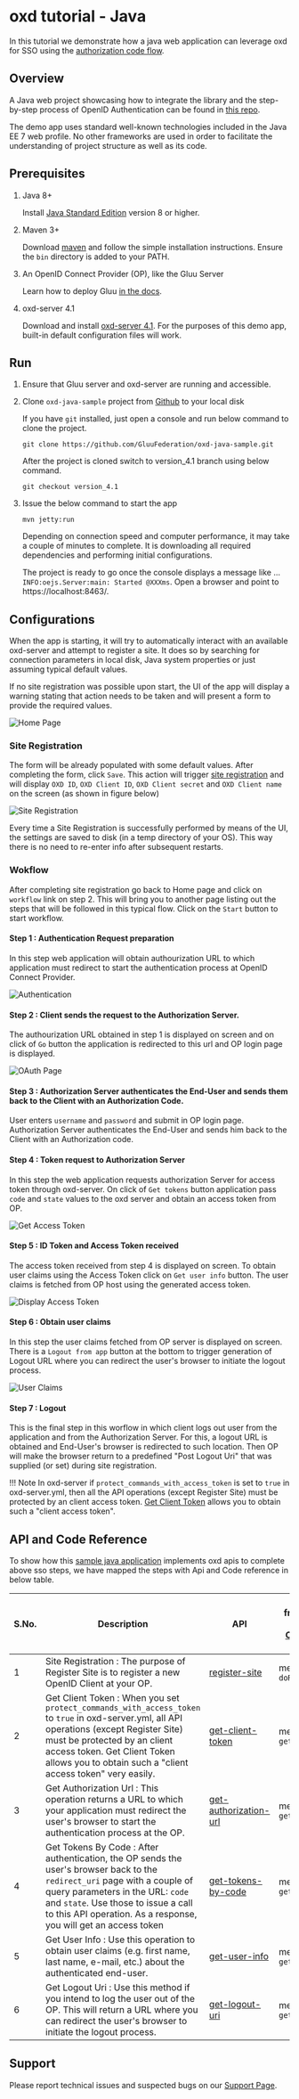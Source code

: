# oxd tutorial - Java

In this tutorial we demonstrate how a java web application can leverage oxd for SSO using the [authorization code flow](https://openid.net/specs/openid-connect-core-1_0.html#CodeFlowAuth).

## Overview

A Java web project showcasing how to integrate the library and the step-by-step process of OpenID Authentication can be found in [this repo](https://github.com/GluuFederation/oxd-java-sample/tree/version_4.1).

The demo app uses standard well-known technologies included in the Java EE 7 web profile. No other frameworks are used in order to facilitate the understanding of project structure as well as its code.

## Prerequisites

1. Java 8+

    Install [Java Standard Edition](http://www.oracle.com/technetwork/java/javase/downloads/2133151) version 8 or higher.

1. Maven 3+

    Download [maven](https://maven.apache.org/download.cgi) and follow the simple installation instructions. Ensure the `bin` directory is added to your PATH.

1. An OpenID Connect Provider (OP), like the Gluu Server

    Learn how to deploy Gluu [in the docs](https://gluu.org/docs/ce/installation-guide/).

1. oxd-server 4.1

    Download and install [oxd-server 4.1](https://gluu.org/docs/oxd/4.1/). For the purposes of this demo app, built-in default configuration files will work.

## Run

1. Ensure that Gluu server and oxd-server are running and accessible.

1. Clone `oxd-java-sample` project from [Github](https://github.com/GluuFederation/oxd-java-sample) to your local disk

    If you have `git` installed, just open a console and run below command to clone the project.

    ```
    git clone https://github.com/GluuFederation/oxd-java-sample.git
    ```

    After the project is cloned switch to version_4.1 branch using below command.

    ```
    git checkout version_4.1
    ```

1. Issue the below command to start the app

    ```
    mvn jetty:run
    ```

    Depending on connection speed and computer performance, it may take a couple of minutes to complete. It is downloading all required dependencies and performing initial configurations.

    The project is ready to go once the console displays a message like ... `INFO:oejs.Server:main: Started @XXXms`. Open a browser and point to https://localhost:8463/.

## Configurations

When the app is starting, it will try to automatically interact with an available oxd-server and attempt to register a site. It does so by searching for connection parameters in local disk, Java system properties or just assuming typical default values.

If no site registration was possible upon start, the UI of the app will display a warning stating that action needs to be taken and will present a form to provide the required values.

![Home Page](../../img/home.png)

### Site Registration

The form will be already populated with some default values. After completing the form, click `Save`. This action will trigger [site registration](https://gluu.org/docs/oxd/api/#register-site) and will display `OXD ID`, `OXD Client ID`, `OXD Client secret` and `OXD Client name` on the screen (as shown in figure below)

![Site Registration](../../img/settings.png)

Every time a Site Registration is successfully performed by means of the UI, the settings are saved to disk (in a temp directory of your OS). This way there is no need to re-enter info after subsequent restarts.

### Wokflow

After completing site registration go back to Home page and click on `workflow` link on step 2. This will bring you to another page listing out the steps that will be followed in this typical flow. Click on the `Start` button to start workflow.

#### Step 1 : Authentication Request preparation

In this step web application will obtain authourization URL to which application must redirect to start the authentication process at  OpenID Connect Provider. 

![Authentication](../../img/authz.png)

#### Step 2 : Client sends the request to the Authorization Server.

The authourization URL obtained in step 1 is displayed on screen and on click of `Go` button the application is redirected to this url and  OP login page is displayed.

![OAuth Page](../../img/OAuth.png)

#### Step 3 : Authorization Server authenticates the End-User and sends them back to the Client with an Authorization Code.

User enters `username` and `password` and submit in OP login page. Authorization Server authenticates the End-User and sends him back to the Client with an Authorization code.

#### Step 4 : Token request to Authorization Server

In this step the web application requests authorization Server for access token through oxd-server. On click of `Get tokens` button application pass `code` and `state` values to the oxd server and obtain an access token from OP.

![Get Access Token](../../img/getToken.png)

#### Step 5 : ID Token and Access Token received

The access token received from step 4 is displayed on screen. To obtain user claims using the Access Token click on `Get user info` button. The user claims is fetched from OP host using the generated access token.

![Display Access Token](../../img/dispToken.png)

#### Step 6 : Obtain user claims

In this step the user claims fetched from OP server is displayed on screen. There is a `Logout from app` button at the bottom to trigger 
generation of Logout URL where you can redirect the user's browser to initiate the logout process.

![User Claims](../../img/userClaims.png)

#### Step 7 : Logout

This is the final step in this worflow in which client logs out user from the application and from the Authorization Server. For this, a logout URL is obtained and End-User's browser is redirected to such location. Then OP will make the browser return to a predefined "Post Logout Uri" that was supplied (or set) during site registration.

!!! Note
    In oxd-server if `protect_commands_with_access_token` is set to `true` in oxd-server.yml, then all the API operations  (except Register Site) must be protected by an client access token. [Get Client Token](../../api/#get-client-token) allows you to obtain such a "client access token".

## API and Code Reference 

To show how this [sample java application](https://github.com/GluuFederation/oxd-java-sample/tree/version_4.1) implements oxd apis to complete above sso steps, we have mapped the steps with Api and Code reference in below table.

S.No. | Description | API | Code Ref. from Project (in [OxdService](https://github.com/GluuFederation/oxd-java-sample/blob/version_4.1/src/main/java/org/gluu/oxd/sample/bean/OxdService.java) class)
------|-------------|-----|-------------------------
1 | Site Registration : The purpose of Register Site is to register a new OpenID Client at your OP. | [register-site](../../api/#register-site) | method `doRegistration`
2 | Get Client Token : When you set `protect_commands_with_access_token` to `true` in oxd-server.yml, all API operations (except Register Site) must be protected by an client access token. Get Client Token allows you to obtain such a "client access token" very easily. | [get-client-token](../../api/#get-client-token) | method `getClientToken`
3 | Get Authorization Url : This operation returns a URL to which your application must redirect the user's browser to start the authentication process at the OP. | [get-authorization-url](../../api/#get-authorization-url) | method `getAuthzUrl`
4 | Get Tokens By Code : After authentication, the OP sends the user's browser back to the `redirect_uri` page with a couple of query parameters in the URL: `code` and `state`. Use those to issue a call to this API operation. As a response, you will get an access token | [get-tokens-by-code](../../api/#get-tokens-id-access-by-code) | method `getTokens`
5 | Get User Info : Use this operation to obtain user claims (e.g. first name, last name, e-mail, etc.) about the authenticated end-user. | [get-user-info](../../api/#get-user-info) | method `getUserInfo`
6 | Get Logout Uri : Use this method if you intend to log the user out of the OP. This will return a URL where you can redirect the user's browser to initiate the logout process. | [get-logout-uri](../../api/#get-logout-uri) | method `getLogoutUrl`

## Support

Please report technical issues and suspected bugs on 
our [Support Page](https://support.gluu.org/).
